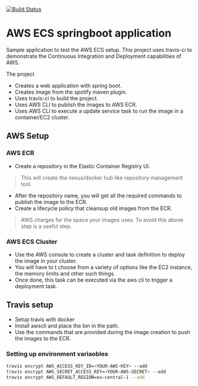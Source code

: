 [![Build Status](https://travis-ci.org/vtapadia/aws-ecs-springboot.svg?branch=master)](https://travis-ci.org/vtapadia/aws-ecs-springboot)

# AWS ECS springboot application

Sample application to test the AWS ECS setup.
This project uses travis-ci to demonstrate the Continuous Integration and Deployment capabilities of AWS.

The project 
- Creates a web application with spring boot.
- Creates image from the spotify maven plugin.
- Uses travis-ci to build the project.
- Uses AWS CLI to publish the images to AWS ECR.
- Uses AWS CLI to execute a update service task to run the image in a container/EC2 cluster.

## AWS Setup

### AWS ECR
- Create a repository in the Elastic Container Registry UI.
> This will create the nexus/docker hub like repository management tool. 
- After the repository name, you will get all the required commands to publish the image to the ECR.
- Create a lifecycle policy that cleansup old images from the ECR.
> AWS charges for the space your images uses. To avoid this above step is a useful step.

### AWS ECS Cluster
- Use the AWS console to create a cluster and task definition to deploy the image in your cluster.
- You will have to t choose from a variety of options like the EC2 instance, the memory limits and other such things.
- Once done, this task can be executed via the aws cli to trigger a deployment task.

## Travis setup
- Setup travis with docker
- Install awscli and place the bin in the path.
- Use the commands that are provided during the image creation to push the images to the ECR.

### Setting up environment variaobles
```bash
travis encrypt AWS_ACCESS_KEY_ID=<YOUR-AWS-KEY> --add
travis encrypt AWS_SECRET_ACCESS_KEY=<YOUR-AWS-SECRET> --add
travis encrypt AWS_DEFAULT_REGION=eu-central-1 --add
```
